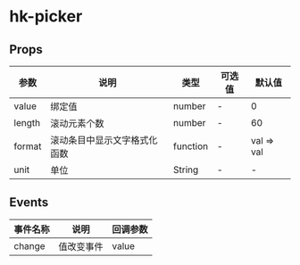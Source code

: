# hk-picker

## Props

| 参数 | 说明 | 类型 | 可选值 | 默认值 |
|--- | --- | --- | --- | --- |
| value | 绑定值 | number | - | 0 |
| length | 滚动元素个数 | number | - | 60 |
| format | 滚动条目中显示文字格式化函数 | function | - | val => val |
| unit | 单位 | String | - | - |

## Events
| 事件名称 | 说明 |	回调参数 |
|--- | --- | --- |
| change | 值改变事件 | value |
